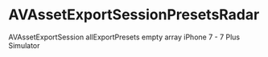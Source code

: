 # AVAssetExportSessionPresetsRadar
AVAssetExportSession allExportPresets empty array iPhone 7 - 7 Plus Simulator
